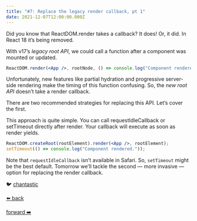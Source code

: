 ```yaml
---
title: "#7: Replace the legacy render callback, pt 1"
date: 2021-12-07T12:00:00.000Z
---
```


Did you know that ReactDOM.render takes a callback?
It does! Or, it did. In React 18 it’s being removed.

With v17’s _legacy root API_, we could call a function after a component was mounted or updated.

```jsx
ReactDOM.render(<App />, rootNode, () => console.log("Component rendered."));
```

Unfortunately, new features like partial hydration and progressive server-side rendering make the timing of this function confusing.
So, the _new root API_ doesn’t take a render callback.

There are two recommended strategies for replacing this API. Let’s cover the first.

This approach is quite simple. You can call requestIdleCallback or setTimeout directly after render. Your callback will execute as soon as render yields.

```jsx
ReactDOM.createRoot(rootElement).render(<App />, rootElement);
setTimeout(() => console.log("Component rendered."));
```

Note that `requestIdleCallback` isn’t available in Safari. So, `setTimeout` might be the best default.
Tomorrow we’ll tackle the second — more invasive — option for replacing the render callback.

🐦 [chantastic](https://chan.dev/twitter)

<div class="flex">

[⬅️ back](/lessons/reactholiday/2021/6)

<div class="mx-auto"></div>

[forward ➡️](/lessons/reactholiday/2021/8)

</div>

